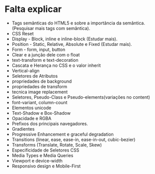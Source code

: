 # Falta explicar

- Tags semânticas do HTML5 e sobre a importância da semântica. (Pesquisar mais tags com semântica).
- CSS Reset
- Display - Block, inline e inline-block (Estudar mais).
- Position - Static, Relative, Absolute e Fixed (Estudar mais).
- Form - form, input, button
- Clear e a junção dele com o float
- text-transform e text-decoration
- Cascata e Herança no CSS e o valor inherit
- Vertical-align
- Seletores de Atributos
- propriedades de background
- propriedades de transform
- tecnica image replacement
- Seletores, Pseudo-Class e Pseudo-elements(variações no content)
- font-variant, column-count
- Elementos unicode
- Text-Shadow e Box-Shadow
- Opacidade e RGBA
- Prefixos dos principais navegadores.
- Gradientes
- Progressive Enhancement e graceful degradation
- Transitions (linear, ease, ease-in, ease-in-out, cubic-bezier)
- Transforms (Translate, Rotate, Scale, Skew)
- Especificidade de Seletores CSS
- Media Types e Media Queries
- Viewport e device-width
- Responsivo design e Mobile-First
